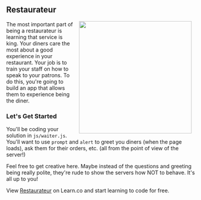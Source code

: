 ## Restaurateur

<img src="https://s3.amazonaws.com/after-school-assets/waiter.gif" align="right" hspace="10" width="300px">

The most important part of being a restaurateur is learning that service is king. Your diners care the most about a good experience in your restaurant. Your job is to train your staff on how to speak to your patrons. To do this, you're going to build an app that allows them to experience being the diner.

### Let's Get Started

You'll be coding your solution in `js/waiter.js`. You'll want to use `prompt` and `alert` to greet you diners (when the page loads), ask them for their orders, etc. (all from the point of view of the server!)

Feel free to get creative here. Maybe instead of the questions and greeting being really polite, they're rude to show the servers how NOT to behave. It's all up to you!
<p data-visibility='hidden'>View <a href='https://learn.co/lessons/hs-intro-web-design-restaurant-code-challenge' title='Restaurateur'>Restaurateur</a> on Learn.co and start learning to code for free.</p>
